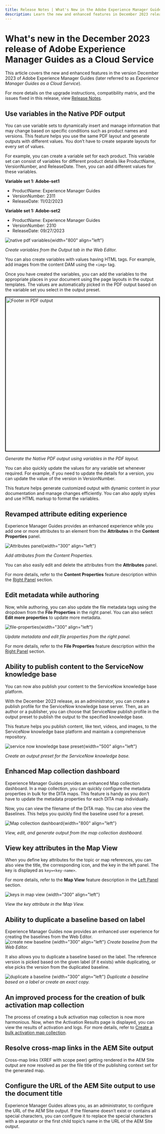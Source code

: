 ```yaml
---
title: Release Notes | What's New in the Adobe Experience Manager Guides, December 2023 release
description: Learn the new and enhanced features in December 2023 release of Adobe Experience Manager Guides as a Cloud Service.
---
```

# What's new in the December 2023 release of Adobe Experience Manager Guides as a Cloud Service

This article covers the new and enhanced features in the version December 2023 of Adobe Experience Manager Guides (later referred to as *Experience Manager Guides as a Cloud Service*).

For more details on the upgrade instructions, compatibility matrix, and the issues fixed in this release, view [Release Notes](release-notes-2023.12.0.md).


## Use variables in the Native PDF output 

You can use variable sets to dynamically insert and manage information that may change based on specific conditions such as product names and versions. This feature helps you use the same PDF layout and generate outputs with different values. You don’t have to create separate layouts for every set of values.

For example, you can create a variable set for each product. This variable set can consist of variables for different product details like ProductName, VersionNumber, and ReleaseDate. Then, you can add different values for these variables. 

**Variable set 1: Adobe-set1**

* ProductName: Experience Manager Guides 
* VersionNumber: 2311
* ReleaseDate: 11/02/2023

**Variable set 1: Adobe-set2**

* ProductName: Experience Manager Guides 
* VersionNumber: 2310
* ReleaseDate: 09/27/2023
 

![native pdf variables](assets/native-pdf-variables.png){width="800" align="left"}

*Create variables from the Output tab in the Web Editor.* 

You can also create variables with values having HTML tags. For example, add images from the content DAM using the `<img>` tag.

Once you have created the variables, you can add the variables to the appropriate places in your document using the page layouts in the output templates. The values are automatically picked in the PDF output based on the variable set you select in the output preset. 



<img src="./assets/native-pdf-variable-output.png" alt= "Footer in PDF output" width=500 border="2px">

*Generate the Native PDF output using variables in the PDF layout.*

You can also quickly update the values for any variable set whenever required. For example, if you need to update the details for a version, you can update the value of the version in VersionNumber. 

This feature helps generate customized output with dynamic content in your documentation and manage changes efficiently. You can also apply styles and use HTML markup to format the variables.


## Revamped attribute editing experience 

Experience Manager Guides provides an enhanced experience while you add one or more attributes to an element from the **Attributes** in the **Content Properties** panel. 

![Attributes panel](assets/attributes-multiple-properties.png){width="300" align="left"}

*Add attributes from the Content Properties.*

You can also easily edit and delete the attributes from the **Attributes** panel. 

For more details, refer to the **Content Properties** feature description within the [Right Panel](../user-guide/web-editor-features.md#id2051EB003YK) section.


## Edit metadata while authoring 

Now, while authoring, you can also update the file metadata tags using the dropdown from the **File Properties** in the right panel. You can also select **Edit more properties** to update more metadata.

![file-properties](assets/file-properties-general.png){width="300" align="left"}

*Update metadata and edit file properties from the right panel.*

For more details, refer to the **File Properties** feature description within the [Right Panel](../user-guide/web-editor-features.md#id2051EB003YK) section.

## Ability to publish content to the ServiceNow knowledge base

You can now also publish your content to the ServiceNow knowledge base platform.

With the December 2023 release, as an administrator, you can create a publish profile for the ServiceNow knowledge base server. Then, as an author or a publisher, you can choose that ServiceNow publish profile in the output preset to publish the output to the specified knowledge base.

This feature helps you publish content, like text, videos, and images, to the ServiceNow knowledge base platform and maintain a comprehensive repository.


![service now knowledge base preset](assets/knowledgebase--output-preset.png){width="500" align="left"}

*Create an output preset for the ServiceNow knowledge base.*


## Enhanced Map collection dashboard

Experience Manager Guides provides an enhanced Map collection dashboard. In a map collection, you can quickly configure the metadata properties in bulk for the DITA maps. This feature is handy as you don’t have to update the metadata properties for each DITA map individually.
 
Now, you can view the filename of the DITA map. You can also view the Baselines. This helps you quickly find the baseline used for a preset.

![Map collection dashboard](assets/map-collection-dashboard.png){width="800" align="left"}

*View, edit, and generate output from the map collection dashboard.* 

## View key attributes in the Map View

When you define key attributes for the topic or map references, you can also view the title, the corresponding icon, and the key in the left panel. The key is displayed as `key=<key-name>`.

For more details, refer to the **Map View** feature description in the [Left Panel](../user-guide/web-editor-features.md#id2051EA0M0HS) section.

![keys in map view](assets/view-key-title-map-view.png) {width="300" align="left"}

*View the key attribute in the Map View.*

## Ability to duplicate a baseline based on label

Experience Manager Guides now provides an enhanced user experience for creating the baselines from the Web Editor.  
![create new baseline](assets/create-new-baseline.png) {width="300" align="left"}
*Create baseline from the Web Editor.*

It also allows you to duplicate a baseline based on the label. The reference version is picked based on the given label (if it exists) while duplicating, or else picks the version from the duplicated baseline.


![duplicate a baseline ](assets/duplicate-baseline.png) {width="300" align="left"}
*Duplicate a baseline based on a label or create an exact copy.*

## An improved process for the creation of bulk activation map collection

The process of creating a bulk activation map collection is now more harmonious. Now, when the Activation Results page is displayed, you can view the results of activation and logs. 
For more details, refer to [Create a bulk activation map collection](../user-guide/conf-bulk-activation-create-map-collection.md).



## Resolve cross-map links in the AEM Site output 

Cross-map links (XREF with scope peer) getting rendered in the AEM Site output are now resolved as per the file title of the publishing context set for the generated map.


## Configure the URL of the AEM Site output to use the document title

Experience Manager Guides allows you, as an administrator, to configure the URL of the AEM Site output. If the filename doesn’t exist or contains all special characters, you can configure it to replace the special characters with a separator or the first child topic’s name in the URL of the AEM Site output.



